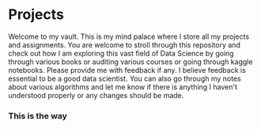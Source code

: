 # Projects
Welcome to my vault. This is my mind palace where I store all my projects and assignments. You are welcome to stroll through this repository and check out how I am exploring this vast field of Data Science by going through various books or auditing various courses or going through kaggle notebooks.
Please provide me with feedback if any.
I believe feedback is essential to be a good data scientist. You can also go through my notes about various algorithms and let me know if there is anything I haven't understood properly or any changes should be made.

### This is the way
